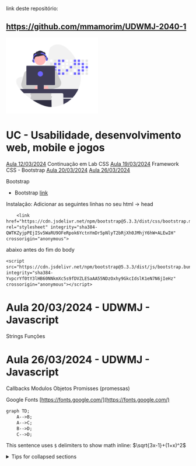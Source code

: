 link deste repositório:
## https://github.com/mmamorim/UDWMJ-2040-1

<img src="/assets/dev.png" width="50%" />

# UC - Usabilidade, desenvolvimento web, mobile e jogos


[Aula 12/03/2024](/Aula1203/) Continuação em Lab CSS
[Aula 19/03/2024](/Aula1903/) Framework CSS - Bootstrap
[Aula 20/03/2024](/Aula2003/)
[Aula 26/03/2024](/Aula2603/)

Bootstrap
- Bootstrap [link](https://getbootstrap.com/)

Instalação: Adicionar as seguintes linhas no seu html -> head
~~~
    <link href="https://cdn.jsdelivr.net/npm/bootstrap@5.3.3/dist/css/bootstrap.min.css" rel="stylesheet" integrity="sha384-QWTKZyjpPEjISv5WaRU9OFeRpok6YctnYmDr5pNlyT2bRjXh0JMhjY6hW+ALEwIH" crossorigin="anonymous">
~~~

abaixo antes do fim do body
~~~
<script src="https://cdn.jsdelivr.net/npm/bootstrap@5.3.3/dist/js/bootstrap.bundle.min.js" integrity="sha384-YvpcrYf0tY3lHB60NNkmXc5s9fDVZLESaAA55NDzOxhy9GkcIdslK1eN7N6jIeHz" crossorigin="anonymous"></script>
~~~

# Aula 20/03/2024 - UDWMJ - Javascript
Strings
Funções

# Aula 26/03/2024 - UDWMJ - Javascript
Callbacks
Modulos
Objetos
Promisses (promessas)

Google Fonts [https://fonts.google.com/](https://fonts.google.com/)

```mermaid
graph TD;
    A-->B;
    A-->C;
    B-->D;
    C-->D;
```

This sentence uses `$` delimiters to show math inline:  $\sqrt{3x-1}+(1+x)^2$

<details>

<summary>Tips for collapsed sections</summary>

### You can add a header

You can add text within a collapsed section. 

You can add an image or a code block, too.

```ruby
   puts "Hello World"
```

</details>